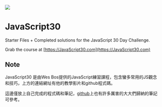 ﻿![](https://javascript30.com/images/JS3-social-share.png)

# JavaScript30

Starter Files + Completed solutions for the JavaScript 30 Day Challenge.

Grab the course at [https://JavaScript30.com](https://JavaScript30.com)

## Note
JavaScript30 是由Wes Bos提供的JavaScript練習課程，包含蠻多常用的JS觀念和技巧，上方的連結網址有他的教學影片和github程式碼。

這邊僅放上自己完成的程式碼和筆記，[github](https://github.com/wesbos/JavaScript30)上也有許多厲害的大大們歸納的筆記可參考。

